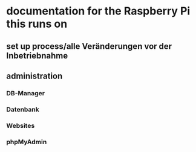# documentation for the Raspberry Pi this runs on

## set up process/alle Veränderungen vor der Inbetriebnahme

## administration
### DB-Manager
### Datenbank
### Websites
### phpMyAdmin